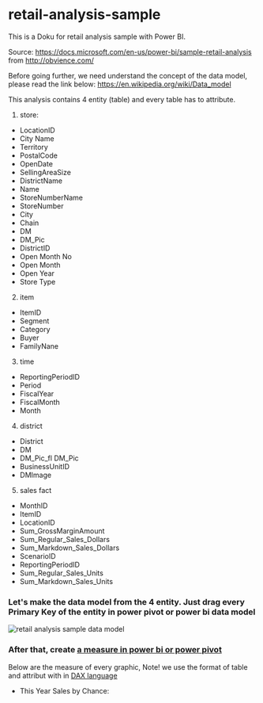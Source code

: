 # retail-analysis-sample
This is a Doku for retail analysis sample with Power BI.

Source: 
https://docs.microsoft.com/en-us/power-bi/sample-retail-analysis from http://obvience.com/

Before going further, we need understand the concept of the data model, please read the link below:
https://en.wikipedia.org/wiki/Data_model

This analysis contains 4 entity (table) and every table has to attribute.

1. store:
* LocationID
* City Name	
* Territory	
* PostalCode	
* OpenDate	
* SellingAreaSize	
* DistrictName	
* Name	
* StoreNumberName	
* StoreNumber	
* City	
* Chain	
* DM	
* DM_Pic	
* DistrictID	
* Open Month No	
* Open Month	
* Open Year	
* Store Type

2. item
* ItemID	
* Segment	
* Category	
* Buyer	
* FamilyNane

3. time
* ReportingPeriodID	
* Period	
* FiscalYear	
* FiscalMonth	
* Month

4. district
* District	
* DM	
* DM_Pic_fl	DM_Pic	
* BusinessUnitID	
* DMImage

5. sales fact
* MonthID	
* ItemID	
* LocationID	
* Sum_GrossMarginAmount	
* Sum_Regular_Sales_Dollars	
* Sum_Markdown_Sales_Dollars	
* ScenarioID	
* ReportingPeriodID	
* Sum_Regular_Sales_Units	
* Sum_Markdown_Sales_Units


### Let's make the data model from the 4 entity. Just drag every Primary Key of the entity in power pivot or power bi data model
![retail analysis sample data model](https://user-images.githubusercontent.com/27078712/40864635-e6a6188e-65f4-11e8-8d18-22021f05a6d5.PNG)

### After that, create [a measure in power bi or power pivot](https://docs.microsoft.com/en-us/power-bi/desktop-tutorial-create-measures)

Below are the measure of every graphic,
Note! we use the format of table and attribut with in [DAX language](https://docs.microsoft.com/en-us/power-bi/desktop-quickstart-learn-dax-basics)

* This Year Sales by Chance:





